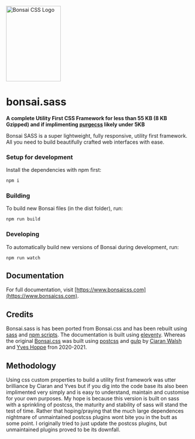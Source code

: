 <a href="https://github.com/bonsaicss/bonsai.css"><img
  src="https://www.joomla51.com/images/bedrock.png" alt="Bonsai CSS Logo"
  width="149" height="206"></a>

# bonsai.sass

**A complete Utility First CSS Framework for less than 55 KB (8 KB Gzipped) and if implimenting [purgecss](https://purgecss.com) likely under 5KB**

Bonsai SASS is a super lightweight, fully responsive, utility first framework. All you need to build beautifully crafted web interfaces with ease.

### Setup for development

Install the dependencies with npm first:

```bash
npm i
```

### Building

To build new Bonsai files (in the dist folder), run:

```bash
npm run build
```

### Developing

To automatically build new versions of Bonsai during development, run:

```
npm run watch
```

## Documentation
For full documentation, visit [https://www.bonsaicss.com](https://www.bonsaicss.com).

## Credits
Bonsai.sass is has been ported from Bonsai.css and has been rebuilt using [sass](https://sass-lang.com) and [npm scripts](https://www.npmjs.com). The documentation is built using [eleventy](https://www.11ty.dev). Whereas the original [Bonsai.css](https://www.bonsaicss.com) was built using [postcss](https://postcss.org) and [gulp](https://gulpjs.com) by [Ciaran Walsh](https://github.com/ciar4n) and [Yves Hoppe](https://github.com/yvesh) fron 2020-2021.

## Methodology
Using css custom properties to build a utility first framework was utter brilliance by Ciaran and Yves but if you dig into the code base its also been implimented very simply and is easy to understand, maintain and customise for your own purposes. My hope is because this version is built on sass with a sprinkling of postcss, the maturity and stability of sass will stand the test of time. Rather that hoping/praying that the much large dependences nightmare of unmaintained postcss plugins wont bite you in the butt as some point. I originally tried to just update the postcss plugins, but unmaintained plugins proved to be its downfall.

